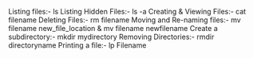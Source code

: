 Listing files:- ls
Listing Hidden Files:- ls -a
Creating & Viewing Files:- cat filename
Deleting Files:- rm filename
Moving and Re-naming files:- mv filename new_file_location & mv filename newfilename
Create a subdirectory:- mkdir mydirectory
Removing Directories:- rmdir directoryname
Printing a file:- lp Filename

